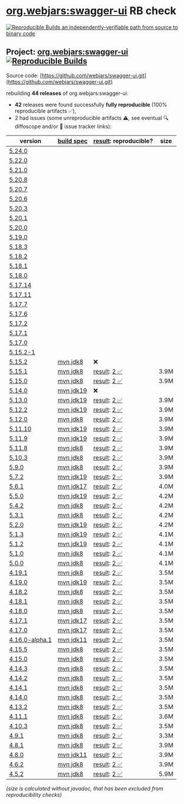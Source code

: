 [org.webjars:swagger-ui](https://central.sonatype.com/artifact/org.webjars/swagger-ui/versions) RB check
=======

[![Reproducible Builds](https://reproducible-builds.org/images/logos/rb.svg) an independently-verifiable path from source to binary code](https://reproducible-builds.org/)

## Project: [org.webjars:swagger-ui](https://central.sonatype.com/artifact/org.webjars/swagger-ui/versions) [![Reproducible Builds](https://img.shields.io/endpoint?url=https://raw.githubusercontent.com/jvm-repo-rebuild/reproducible-central/master/content/org/webjars/swagger-ui/badge.json)](https://github.com/jvm-repo-rebuild/reproducible-central/blob/master/content/org/webjars/swagger-ui/README.md)

Source code: [https://github.com/webjars/swagger-ui.git](https://github.com/webjars/swagger-ui.git)

rebuilding **44 releases** of org.webjars:swagger-ui:
- **42** releases were found successfully **fully reproducible** (100% reproducible artifacts :white_check_mark:),
- 2 had issues (some unreproducible artifacts :warning:, see eventual :mag: diffoscope and/or :memo: issue tracker links):

| version | [build spec](/BUILDSPEC.md) | [result](https://reproducible-builds.org/docs/jvm/): reproducible? | size |
| -- | --------- | ------ | -- |
| [5.24.0](https://central.sonatype.com/artifact/org.webjars/swagger-ui/5.24.0/pom) | | | |
| [5.22.0](https://central.sonatype.com/artifact/org.webjars/swagger-ui/5.22.0/pom) | | | |
| [5.21.0](https://central.sonatype.com/artifact/org.webjars/swagger-ui/5.21.0/pom) | | | |
| [5.20.8](https://central.sonatype.com/artifact/org.webjars/swagger-ui/5.20.8/pom) | | | |
| [5.20.7](https://central.sonatype.com/artifact/org.webjars/swagger-ui/5.20.7/pom) | | | |
| [5.20.6](https://central.sonatype.com/artifact/org.webjars/swagger-ui/5.20.6/pom) | | | |
| [5.20.3](https://central.sonatype.com/artifact/org.webjars/swagger-ui/5.20.3/pom) | | | |
| [5.20.1](https://central.sonatype.com/artifact/org.webjars/swagger-ui/5.20.1/pom) | | | |
| [5.20.0](https://central.sonatype.com/artifact/org.webjars/swagger-ui/5.20.0/pom) | | | |
| [5.19.0](https://central.sonatype.com/artifact/org.webjars/swagger-ui/5.19.0/pom) | | | |
| [5.18.3](https://central.sonatype.com/artifact/org.webjars/swagger-ui/5.18.3/pom) | | | |
| [5.18.2](https://central.sonatype.com/artifact/org.webjars/swagger-ui/5.18.2/pom) | | | |
| [5.18.1](https://central.sonatype.com/artifact/org.webjars/swagger-ui/5.18.1/pom) | | | |
| [5.18.0](https://central.sonatype.com/artifact/org.webjars/swagger-ui/5.18.0/pom) | | | |
| [5.17.14](https://central.sonatype.com/artifact/org.webjars/swagger-ui/5.17.14/pom) | | | |
| [5.17.11](https://central.sonatype.com/artifact/org.webjars/swagger-ui/5.17.11/pom) | | | |
| [5.17.7](https://central.sonatype.com/artifact/org.webjars/swagger-ui/5.17.7/pom) | | | |
| [5.17.6](https://central.sonatype.com/artifact/org.webjars/swagger-ui/5.17.6/pom) | | | |
| [5.17.2](https://central.sonatype.com/artifact/org.webjars/swagger-ui/5.17.2/pom) | | | |
| [5.17.1](https://central.sonatype.com/artifact/org.webjars/swagger-ui/5.17.1/pom) | | | |
| [5.17.0](https://central.sonatype.com/artifact/org.webjars/swagger-ui/5.17.0/pom) | | | |
| [5.15.2-1](https://central.sonatype.com/artifact/org.webjars/swagger-ui/5.15.2-1/pom) | | | |
| [5.15.2](https://central.sonatype.com/artifact/org.webjars/swagger-ui/5.15.2/pom) | [mvn jdk8](swagger-ui-5.15.2.buildspec) | :x: | |
| [5.15.1](https://central.sonatype.com/artifact/org.webjars/swagger-ui/5.15.1/pom) | [mvn jdk8](swagger-ui-5.15.1.buildspec) | [result](swagger-ui-5.15.1.buildinfo): [2 :white_check_mark: ](swagger-ui-5.15.1.buildcompare) | 3.9M |
| [5.15.0](https://central.sonatype.com/artifact/org.webjars/swagger-ui/5.15.0/pom) | [mvn jdk8](swagger-ui-5.15.0.buildspec) | [result](swagger-ui-5.15.0.buildinfo): [2 :white_check_mark: ](swagger-ui-5.15.0.buildcompare) | 3.9M |
| [5.14.0](https://central.sonatype.com/artifact/org.webjars/swagger-ui/5.14.0/pom) | [mvn jdk19](swagger-ui-5.14.0.buildspec) | :x: | |
| [5.13.0](https://central.sonatype.com/artifact/org.webjars/swagger-ui/5.13.0/pom) | [mvn jdk19](swagger-ui-5.13.0.buildspec) | [result](swagger-ui-5.13.0.buildinfo): [2 :white_check_mark: ](swagger-ui-5.13.0.buildcompare) | 3.9M |
| [5.12.2](https://central.sonatype.com/artifact/org.webjars/swagger-ui/5.12.2/pom) | [mvn jdk19](swagger-ui-5.12.2.buildspec) | [result](swagger-ui-5.12.2.buildinfo): [2 :white_check_mark: ](swagger-ui-5.12.2.buildcompare) | 3.9M |
| [5.12.0](https://central.sonatype.com/artifact/org.webjars/swagger-ui/5.12.0/pom) | [mvn jdk8](swagger-ui-5.12.0.buildspec) | [result](swagger-ui-5.12.0.buildinfo): [2 :white_check_mark: ](swagger-ui-5.12.0.buildcompare) | 3.9M |
| [5.11.10](https://central.sonatype.com/artifact/org.webjars/swagger-ui/5.11.10/pom) | [mvn jdk19](swagger-ui-5.11.10.buildspec) | [result](swagger-ui-5.11.10.buildinfo): [2 :white_check_mark: ](swagger-ui-5.11.10.buildcompare) | 3.9M |
| [5.11.9](https://central.sonatype.com/artifact/org.webjars/swagger-ui/5.11.9/pom) | [mvn jdk19](swagger-ui-5.11.9.buildspec) | [result](swagger-ui-5.11.9.buildinfo): [2 :white_check_mark: ](swagger-ui-5.11.9.buildcompare) | 3.9M |
| [5.11.8](https://central.sonatype.com/artifact/org.webjars/swagger-ui/5.11.8/pom) | [mvn jdk8](swagger-ui-5.11.8.buildspec) | [result](swagger-ui-5.11.8.buildinfo): [2 :white_check_mark: ](swagger-ui-5.11.8.buildcompare) | 3.9M |
| [5.10.3](https://central.sonatype.com/artifact/org.webjars/swagger-ui/5.10.3/pom) | [mvn jdk8](swagger-ui-5.10.3.buildspec) | [result](swagger-ui-5.10.3.buildinfo): [2 :white_check_mark: ](swagger-ui-5.10.3.buildcompare) | 3.9M |
| [5.9.0](https://central.sonatype.com/artifact/org.webjars/swagger-ui/5.9.0/pom) | [mvn jdk8](swagger-ui-5.9.0.buildspec) | [result](swagger-ui-5.9.0.buildinfo): [2 :white_check_mark: ](swagger-ui-5.9.0.buildcompare) | 3.9M |
| [5.7.2](https://central.sonatype.com/artifact/org.webjars/swagger-ui/5.7.2/pom) | [mvn jdk19](swagger-ui-5.7.2.buildspec) | [result](swagger-ui-5.7.2.buildinfo): [2 :white_check_mark: ](swagger-ui-5.7.2.buildcompare) | 3.9M |
| [5.6.1](https://central.sonatype.com/artifact/org.webjars/swagger-ui/5.6.1/pom) | [mvn jdk17](swagger-ui-5.6.1.buildspec) | [result](swagger-ui-5.6.1.buildinfo): [2 :white_check_mark: ](swagger-ui-5.6.1.buildcompare) | 4.0M |
| [5.5.0](https://central.sonatype.com/artifact/org.webjars/swagger-ui/5.5.0/pom) | [mvn jdk19](swagger-ui-5.5.0.buildspec) | [result](swagger-ui-5.5.0.buildinfo): [2 :white_check_mark: ](swagger-ui-5.5.0.buildcompare) | 4.2M |
| [5.4.2](https://central.sonatype.com/artifact/org.webjars/swagger-ui/5.4.2/pom) | [mvn jdk8](swagger-ui-5.4.2.buildspec) | [result](swagger-ui-5.4.2.buildinfo): [2 :white_check_mark: ](swagger-ui-5.4.2.buildcompare) | 4.2M |
| [5.3.1](https://central.sonatype.com/artifact/org.webjars/swagger-ui/5.3.1/pom) | [mvn jdk8](swagger-ui-5.3.1.buildspec) | [result](swagger-ui-5.3.1.buildinfo): [2 :white_check_mark: ](swagger-ui-5.3.1.buildcompare) | 4.2M |
| [5.2.0](https://central.sonatype.com/artifact/org.webjars/swagger-ui/5.2.0/pom) | [mvn jdk19](swagger-ui-5.2.0.buildspec) | [result](swagger-ui-5.2.0.buildinfo): [2 :white_check_mark: ](swagger-ui-5.2.0.buildcompare) | 4.2M |
| [5.1.3](https://central.sonatype.com/artifact/org.webjars/swagger-ui/5.1.3/pom) | [mvn jdk19](swagger-ui-5.1.3.buildspec) | [result](swagger-ui-5.1.3.buildinfo): [2 :white_check_mark: ](swagger-ui-5.1.3.buildcompare) | 4.1M |
| [5.1.2](https://central.sonatype.com/artifact/org.webjars/swagger-ui/5.1.2/pom) | [mvn jdk19](swagger-ui-5.1.2.buildspec) | [result](swagger-ui-5.1.2.buildinfo): [2 :white_check_mark: ](swagger-ui-5.1.2.buildcompare) | 4.1M |
| [5.1.0](https://central.sonatype.com/artifact/org.webjars/swagger-ui/5.1.0/pom) | [mvn jdk8](swagger-ui-5.1.0.buildspec) | [result](swagger-ui-5.1.0.buildinfo): [2 :white_check_mark: ](swagger-ui-5.1.0.buildcompare) | 4.1M |
| [5.0.0](https://central.sonatype.com/artifact/org.webjars/swagger-ui/5.0.0/pom) | [mvn jdk8](swagger-ui-5.0.0.buildspec) | [result](swagger-ui-5.0.0.buildinfo): [2 :white_check_mark: ](swagger-ui-5.0.0.buildcompare) | 4.1M |
| [4.19.1](https://central.sonatype.com/artifact/org.webjars/swagger-ui/4.19.1/pom) | [mvn jdk8](swagger-ui-4.19.1.buildspec) | [result](swagger-ui-4.19.1.buildinfo): [2 :white_check_mark: ](swagger-ui-4.19.1.buildcompare) | 3.5M |
| [4.19.0](https://central.sonatype.com/artifact/org.webjars/swagger-ui/4.19.0/pom) | [mvn jdk19](swagger-ui-4.19.0.buildspec) | [result](swagger-ui-4.19.0.buildinfo): [2 :white_check_mark: ](swagger-ui-4.19.0.buildcompare) | 3.5M |
| [4.18.2](https://central.sonatype.com/artifact/org.webjars/swagger-ui/4.18.2/pom) | [mvn jdk8](swagger-ui-4.18.2.buildspec) | [result](swagger-ui-4.18.2.buildinfo): [2 :white_check_mark: ](swagger-ui-4.18.2.buildcompare) | 3.5M |
| [4.18.1](https://central.sonatype.com/artifact/org.webjars/swagger-ui/4.18.1/pom) | [mvn jdk8](swagger-ui-4.18.1.buildspec) | [result](swagger-ui-4.18.1.buildinfo): [2 :white_check_mark: ](swagger-ui-4.18.1.buildcompare) | 3.5M |
| [4.18.0](https://central.sonatype.com/artifact/org.webjars/swagger-ui/4.18.0/pom) | [mvn jdk8](swagger-ui-4.18.0.buildspec) | [result](swagger-ui-4.18.0.buildinfo): [2 :white_check_mark: ](swagger-ui-4.18.0.buildcompare) | 3.5M |
| [4.17.1](https://central.sonatype.com/artifact/org.webjars/swagger-ui/4.17.1/pom) | [mvn jdk17](swagger-ui-4.17.1.buildspec) | [result](swagger-ui-4.17.1.buildinfo): [2 :white_check_mark: ](swagger-ui-4.17.1.buildcompare) | 3.5M |
| [4.17.0](https://central.sonatype.com/artifact/org.webjars/swagger-ui/4.17.0/pom) | [mvn jdk17](swagger-ui-4.17.0.buildspec) | [result](swagger-ui-4.17.0.buildinfo): [2 :white_check_mark: ](swagger-ui-4.17.0.buildcompare) | 3.5M |
| [4.16.0-alpha.1](https://central.sonatype.com/artifact/org.webjars/swagger-ui/4.16.0-alpha.1/pom) | [mvn jdk11](swagger-ui-4.16.0-alpha.1.buildspec) | [result](swagger-ui-4.16.0-alpha.1.buildinfo): [2 :white_check_mark: ](swagger-ui-4.16.0-alpha.1.buildcompare) | 3.5M |
| [4.15.5](https://central.sonatype.com/artifact/org.webjars/swagger-ui/4.15.5/pom) | [mvn jdk8](swagger-ui-4.15.5.buildspec) | [result](swagger-ui-4.15.5.buildinfo): [2 :white_check_mark: ](swagger-ui-4.15.5.buildcompare) | 3.5M |
| [4.15.0](https://central.sonatype.com/artifact/org.webjars/swagger-ui/4.15.0/pom) | [mvn jdk8](swagger-ui-4.15.0.buildspec) | [result](swagger-ui-4.15.0.buildinfo): [2 :white_check_mark: ](swagger-ui-4.15.0.buildcompare) | 3.5M |
| [4.14.3](https://central.sonatype.com/artifact/org.webjars/swagger-ui/4.14.3/pom) | [mvn jdk8](swagger-ui-4.14.3.buildspec) | [result](swagger-ui-4.14.3.buildinfo): [2 :white_check_mark: ](swagger-ui-4.14.3.buildcompare) | 3.5M |
| [4.14.2](https://central.sonatype.com/artifact/org.webjars/swagger-ui/4.14.2/pom) | [mvn jdk8](swagger-ui-4.14.2.buildspec) | [result](swagger-ui-4.14.2.buildinfo): [2 :white_check_mark: ](swagger-ui-4.14.2.buildcompare) | 3.5M |
| [4.14.1](https://central.sonatype.com/artifact/org.webjars/swagger-ui/4.14.1/pom) | [mvn jdk8](swagger-ui-4.14.1.buildspec) | [result](swagger-ui-4.14.1.buildinfo): [2 :white_check_mark: ](swagger-ui-4.14.1.buildcompare) | 3.5M |
| [4.14.0](https://central.sonatype.com/artifact/org.webjars/swagger-ui/4.14.0/pom) | [mvn jdk8](swagger-ui-4.14.0.buildspec) | [result](swagger-ui-4.14.0.buildinfo): [2 :white_check_mark: ](swagger-ui-4.14.0.buildcompare) | 3.5M |
| [4.13.2](https://central.sonatype.com/artifact/org.webjars/swagger-ui/4.13.2/pom) | [mvn jdk8](swagger-ui-4.13.2.buildspec) | [result](swagger-ui-4.13.2.buildinfo): [2 :white_check_mark: ](swagger-ui-4.13.2.buildcompare) | 3.5M |
| [4.11.1](https://central.sonatype.com/artifact/org.webjars/swagger-ui/4.11.1/pom) | [mvn jdk8](swagger-ui-4.11.1.buildspec) | [result](swagger-ui-4.11.1.buildinfo): [2 :white_check_mark: ](swagger-ui-4.11.1.buildcompare) | 3.6M |
| [4.10.3](https://central.sonatype.com/artifact/org.webjars/swagger-ui/4.10.3/pom) | [mvn jdk8](swagger-ui-4.10.3.buildspec) | [result](swagger-ui-4.10.3.buildinfo): [2 :white_check_mark: ](swagger-ui-4.10.3.buildcompare) | 3.5M |
| [4.9.1](https://central.sonatype.com/artifact/org.webjars/swagger-ui/4.9.1/pom) | [mvn jdk8](swagger-ui-4.9.1.buildspec) | [result](swagger-ui-4.9.1.buildinfo): [2 :white_check_mark: ](swagger-ui-4.9.1.buildcompare) | 3.3M |
| [4.8.1](https://central.sonatype.com/artifact/org.webjars/swagger-ui/4.8.1/pom) | [mvn jdk8](swagger-ui-4.8.1.buildspec) | [result](swagger-ui-4.8.1.buildinfo): [2 :white_check_mark: ](swagger-ui-4.8.1.buildcompare) | 3.9M |
| [4.8.0](https://central.sonatype.com/artifact/org.webjars/swagger-ui/4.8.0/pom) | [mvn jdk11](swagger-ui-4.8.0.buildspec) | [result](swagger-ui-4.8.0.buildinfo): [2 :white_check_mark: ](swagger-ui-4.8.0.buildcompare) | 3.9M |
| [4.6.2](https://central.sonatype.com/artifact/org.webjars/swagger-ui/4.6.2/pom) | [mvn jdk8](swagger-ui-4.6.2.buildspec) | [result](swagger-ui-4.6.2.buildinfo): [2 :white_check_mark: ](swagger-ui-4.6.2.buildcompare) | 3.9M |
| [4.5.2](https://central.sonatype.com/artifact/org.webjars/swagger-ui/4.5.2/pom) | [mvn jdk8](swagger-ui-4.5.2.buildspec) | [result](swagger-ui-4.5.2.buildinfo): [2 :white_check_mark: ](swagger-ui-4.5.2.buildcompare) | 5.9M |

<i>(size is calculated without javadoc, that has been excluded from reproducibility checks)</i>
